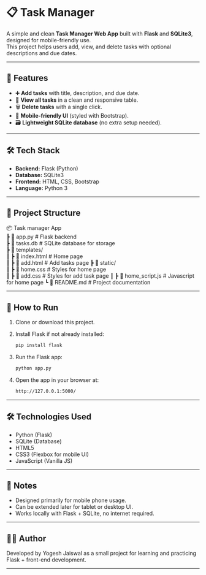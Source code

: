 # 📋 Task Manager

A simple and clean **Task Manager Web App** built with **Flask** and **SQLite3**, designed for mobile-friendly use.  
This project helps users add, view, and delete tasks with optional descriptions and due dates.

---

## 🚀 Features
- ➕ **Add tasks** with title, description, and due date.  
- 📑 **View all tasks** in a clean and responsive table.  
- 🗑 **Delete tasks** with a single click.  
- 📱 **Mobile-friendly UI** (styled with Bootstrap).  
- 🗃 **Lightweight SQLite database** (no extra setup needed).  

---

## 🛠 Tech Stack
- **Backend:** Flask (Python)  
- **Database:** SQLite3  
- **Frontend:** HTML, CSS, Bootstrap  
- **Language:** Python 3  

---

## 📂 Project Structure
📦 Task manager App  
┣ 📜 app.py            # Flask backend  
┣ 📜 tasks.db         # SQLite database for storage  
┣ 📜 templates/  
┃ ┣ 📜 index.html      # Home page  
┃ ┣ 📜 add.html        # Add tasks page
┣ 📜 static/  
┃ ┣ 📜 home.css        # Styles for home page  
┃ ┣ 📜 add.css             # Styles for add task page 
┃ ┣ 📜 home_script.js # Javascript for home page
┗ 📜 README.md         # Project documentation  

---

## 🚀 How to Run  

1. Clone or download this project.  
2. Install Flask if not already installed:  
   ```bash
   pip install flask
   ```
3. Run the Flask app:
   ```bash
   python app.py
   ```


4. Open the app in your browser at:
   ```bash
   http://127.0.0.1:5000/
   ```




---

## 🛠️ Technologies Used

- Python (Flask)
- SQLite (Database)
- HTML5
- CSS3 (Flexbox for mobile UI)
- JavaScript (Vanilla JS)



---

## 📖 Notes

- Designed primarily for mobile phone usage.
- Can be extended later for tablet or desktop UI.
- Works locally with Flask + SQLite, no internet required.



---

## 👨‍💻 Author

Developed by Yogesh Jaiswal as a small project for learning and practicing Flask + front-end development.

---
